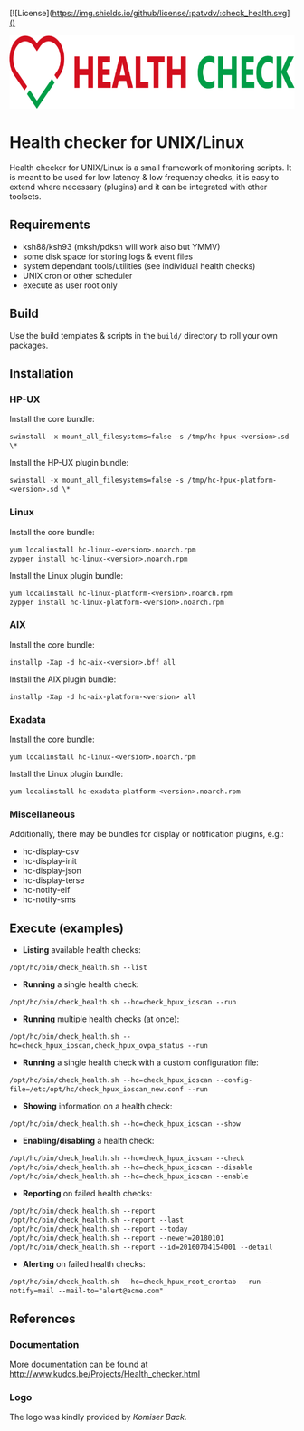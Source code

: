 [![License](https://img.shields.io/github/license/:patvdv/:check_health.svg]()

<p align="center"><img src="logo/horizontal.png" alt="QList" height="130px"></p>

# Health checker for UNIX/Linux

Health checker for UNIX/Linux is a small framework of monitoring scripts. It is meant to be used for low latency & low frequency checks, it is easy to extend where necessary (plugins) and it can be integrated with other toolsets.

## Requirements

* ksh88/ksh93 (mksh/pdksh will work also but YMMV)
* some disk space for storing logs & event files
* system dependant tools/utilities (see individual health checks)
* UNIX cron or other scheduler
* execute as user root only

## Build

Use the build templates & scripts in the `build/` directory to roll your own packages.

## Installation

### HP-UX

Install the core bundle:

    swinstall -x mount_all_filesystems=false -s /tmp/hc-hpux-<version>.sd \*

Install the HP-UX plugin bundle:

    swinstall -x mount_all_filesystems=false -s /tmp/hc-hpux-platform-<version>.sd \*

### Linux

Install the core bundle:

    yum localinstall hc-linux-<version>.noarch.rpm
    zypper install hc-linux-<version>.noarch.rpm

Install the Linux plugin bundle:

    yum localinstall hc-linux-platform-<version>.noarch.rpm
    zypper install hc-linux-platform-<version>.noarch.rpm

### AIX

Install the core bundle:

    installp -Xap -d hc-aix-<version>.bff all

Install the AIX plugin bundle:

    installp -Xap -d hc-aix-platform-<version> all

### Exadata

Install the core bundle:

    yum localinstall hc-linux-<version>.noarch.rpm

Install the Linux plugin bundle:

    yum localinstall hc-exadata-platform-<version>.noarch.rpm

### Miscellaneous

Additionally, there may be bundles for display or notification plugins, e.g.:
* hc-display-csv
* hc-display-init
* hc-display-json
* hc-display-terse
* hc-notify-eif
* hc-notify-sms

## Execute (examples)

* **Listing** available health checks:
```
/opt/hc/bin/check_health.sh --list
```

* **Running** a single health check:
```
/opt/hc/bin/check_health.sh --hc=check_hpux_ioscan --run
```

* **Running** multiple health checks (at once):
```
/opt/hc/bin/check_health.sh --hc=check_hpux_ioscan,check_hpux_ovpa_status --run
```

* **Running** a single health check with a custom configuration file:
```
/opt/hc/bin/check_health.sh --hc=check_hpux_ioscan --config-file=/etc/opt/hc/check_hpux_ioscan_new.conf --run
```

* **Showing** information on a health check:
```
/opt/hc/bin/check_health.sh --hc=check_hpux_ioscan --show
```

* **Enabling/disabling** a health check:
```
/opt/hc/bin/check_health.sh --hc=check_hpux_ioscan --check
/opt/hc/bin/check_health.sh --hc=check_hpux_ioscan --disable
/opt/hc/bin/check_health.sh --hc=check_hpux_ioscan --enable
```   

* **Reporting** on failed health checks:
```
/opt/hc/bin/check_health.sh --report
/opt/hc/bin/check_health.sh --report --last
/opt/hc/bin/check_health.sh --report --today
/opt/hc/bin/check_health.sh --report --newer=20180101
/opt/hc/bin/check_health.sh --report --id=20160704154001 --detail

```

* **Alerting** on failed health checks:
```
/opt/hc/bin/check_health.sh --hc=check_hpux_root_crontab --run --notify=mail --mail-to="alert@acme.com"
```    

## References

### Documentation

More documentation can be found at http://www.kudos.be/Projects/Health_checker.html

### Logo

The logo was kindly provided by *Komiser Back*.
